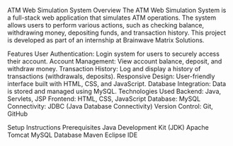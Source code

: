 ATM Web Simulation System
Overview
The ATM Web Simulation System is a full-stack web application that simulates ATM operations. The system allows users to perform various actions, such as checking balance, withdrawing money, depositing funds, and transaction history. This project is developed as part of an internship at Brainwave Matrix Solutions.

Features
User Authentication: Login system for users to securely access their account.
Account Management: View account balance, deposit, and withdraw money.
Transaction History: Log and display a history of transactions (withdrawals, deposits).
Responsive Design: User-friendly interface built with HTML, CSS, and JavaScript.
Database Integration: Data is stored and managed using MySQL.
Technologies Used
Backend: Java, Servlets, JSP
Frontend: HTML, CSS, JavaScript
Database: MySQL
Connectivity: JDBC (Java Database Connectivity)
Version Control: Git, GitHub

Setup Instructions
Prerequisites
Java Development Kit (JDK)
Apache Tomcat 
MySQL Database
Maven 
Eclipse IDE
